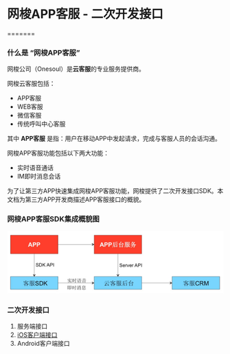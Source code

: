 # 网梭APP客服 - 二次开发接口
=======
### 什么是 “网梭APP客服”
网梭公司（Onesoul）是**云客服**的专业服务提供商。

网梭云客服包括：

* APP客服
* WEB客服
* 微信客服
* 传统呼叫中心客服

其中 **APP客服** 是指：用户在移动APP中发起请求，完成与客服人员的会话沟通。

网梭APP客服功能包括以下两大功能：

* 实时语音通话
* IM即时消息会话

为了让第三方APP快速集成网梭APP客服功能，网梭提供了二次开发接口SDK。本文档为第三方APP开发商描述APP客服接口的概貌。


### 网梭APP客服SDK集成概貌图
![](images/appkf-architecture.jpg)   

### 二次开发接口
1. 服务端接口
2. [iOS客户端接口](网梭APP客服-iOS客户端二次开发接口.md)
3. Android客户端接口